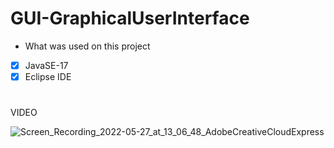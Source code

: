 # GUI-GraphicalUserInterface

- What was used on this project </br>
- [x] JavaSE-17 </br>
- [x] Eclipse IDE </br>

#

 VIDEO
 
 
 ![Screen_Recording_2022-05-27_at_13_06_48_AdobeCreativeCloudExpress](https://user-images.githubusercontent.com/88293904/170737860-9aea2b97-b074-4a54-82d5-931cfc243732.gif)


